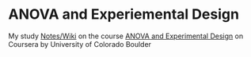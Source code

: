 # ANOVA and Experiemental Design #

My study [Notes/Wiki](https://github.com/chanchishing/a/wiki) on the course [ANOVA and Experimental Design](https://www.coursera.org/learn/anova-and-experimental-design/) on Coursera by University of Colorado Boulder 
